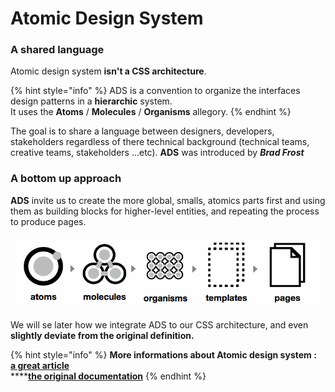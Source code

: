 # Atomic Design System

### A shared language

Atomic design system **isn't a CSS architecture**. 

{% hint style="info" %}
ADS is a convention to organize the interfaces design patterns in a **hierarchic** system.  
It uses the **Atoms** / **Molecules** / **Organisms** allegory.
{% endhint %}

The goal is to share a language between designers, developers, stakeholders regardless of there technical background \(technical teams, creative teams, stakeholders ...etc\). **ADS** was introduced by _**Brad Frost**_

### A bottom up approach

**ADS** invite us to create the more global, smalls, atomics parts first and using them as building blocks for higher-level entities, and repeating the process to produce pages.

![](../.gitbook/assets/atomic-web-design.png)

We will se later how we integrate ADS to our CSS architecture, and even **slightly deviate from the original definition.** 

{% hint style="info" %}
**More informations about Atomic design system :**   
[**a great article**](https://uxdesign.cc/atomic-design-how-to-design-systems-of-components-ab41f24f260e)  
****[**the original documentation**](http://atomicdesign.bradfrost.com)
{% endhint %}



